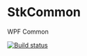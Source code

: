# StkCommon
WPF Common

[![Build status](https://ci.appveyor.com/api/projects/status/7inl5sw7rvqf4rcb?svg=true)](https://ci.appveyor.com/project/sevacom/stkcommon)

